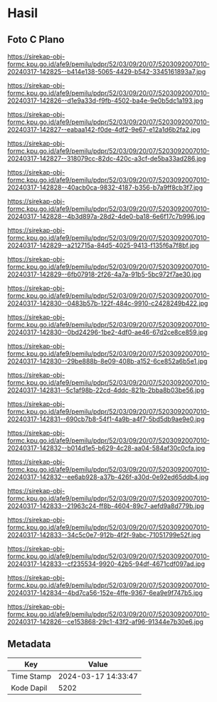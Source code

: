 # Hasil

## Foto C Plano

https://sirekap-obj-formc.kpu.go.id/afe9/pemilu/pdpr/52/03/09/20/07/5203092007010-20240317-142825--b414e138-5065-4429-b542-3345161893a7.jpg

https://sirekap-obj-formc.kpu.go.id/afe9/pemilu/pdpr/52/03/09/20/07/5203092007010-20240317-142826--d1e9a33d-f9fb-4502-ba4e-9e0b5dc1a193.jpg

https://sirekap-obj-formc.kpu.go.id/afe9/pemilu/pdpr/52/03/09/20/07/5203092007010-20240317-142827--eabaa142-f0de-4df2-9e67-e12a1d6b2fa2.jpg

https://sirekap-obj-formc.kpu.go.id/afe9/pemilu/pdpr/52/03/09/20/07/5203092007010-20240317-142827--318079cc-82dc-420c-a3cf-de5ba33ad286.jpg

https://sirekap-obj-formc.kpu.go.id/afe9/pemilu/pdpr/52/03/09/20/07/5203092007010-20240317-142828--40acb0ca-9832-4187-b356-b7a9ff8cb3f7.jpg

https://sirekap-obj-formc.kpu.go.id/afe9/pemilu/pdpr/52/03/09/20/07/5203092007010-20240317-142828--4b3d897a-28d2-4de0-ba18-6e6f17c7b996.jpg

https://sirekap-obj-formc.kpu.go.id/afe9/pemilu/pdpr/52/03/09/20/07/5203092007010-20240317-142829--a212715a-84d5-4025-9413-f135f6a7f8bf.jpg

https://sirekap-obj-formc.kpu.go.id/afe9/pemilu/pdpr/52/03/09/20/07/5203092007010-20240317-142829--6fb07918-2f26-4a7a-91b5-5bc972f7ae30.jpg

https://sirekap-obj-formc.kpu.go.id/afe9/pemilu/pdpr/52/03/09/20/07/5203092007010-20240317-142830--0483b57b-122f-484c-9910-c2428249b422.jpg

https://sirekap-obj-formc.kpu.go.id/afe9/pemilu/pdpr/52/03/09/20/07/5203092007010-20240317-142830--0bd24296-1be2-4df0-ae46-67d2ce8ce859.jpg

https://sirekap-obj-formc.kpu.go.id/afe9/pemilu/pdpr/52/03/09/20/07/5203092007010-20240317-142830--29be888b-8e09-408b-a152-6ce852a6b5e1.jpg

https://sirekap-obj-formc.kpu.go.id/afe9/pemilu/pdpr/52/03/09/20/07/5203092007010-20240317-142831--5c1af98b-22cd-4ddc-821b-2bba8b03be56.jpg

https://sirekap-obj-formc.kpu.go.id/afe9/pemilu/pdpr/52/03/09/20/07/5203092007010-20240317-142831--690cb7b8-54f1-4a9b-a4f7-5bd5db9ae9e0.jpg

https://sirekap-obj-formc.kpu.go.id/afe9/pemilu/pdpr/52/03/09/20/07/5203092007010-20240317-142832--b014d1e5-b629-4c28-aa04-584af30c0cfa.jpg

https://sirekap-obj-formc.kpu.go.id/afe9/pemilu/pdpr/52/03/09/20/07/5203092007010-20240317-142832--ee6ab928-a37b-426f-a30d-0e92ed65ddb4.jpg

https://sirekap-obj-formc.kpu.go.id/afe9/pemilu/pdpr/52/03/09/20/07/5203092007010-20240317-142833--21963c24-ff8b-4604-89c7-aefd9a8d779b.jpg

https://sirekap-obj-formc.kpu.go.id/afe9/pemilu/pdpr/52/03/09/20/07/5203092007010-20240317-142833--34c5c0e7-912b-4f2f-9abc-71051799e52f.jpg

https://sirekap-obj-formc.kpu.go.id/afe9/pemilu/pdpr/52/03/09/20/07/5203092007010-20240317-142833--cf235534-9920-42b5-94df-4671cdf097ad.jpg

https://sirekap-obj-formc.kpu.go.id/afe9/pemilu/pdpr/52/03/09/20/07/5203092007010-20240317-142834--4bd7ca56-152e-4ffe-9367-6ea9e9f747b5.jpg

https://sirekap-obj-formc.kpu.go.id/afe9/pemilu/pdpr/52/03/09/20/07/5203092007010-20240317-142826--ce153868-29c1-43f2-af96-91344e7b30e6.jpg


## Metadata

| Key        | Value               |
| ---------- | ------------------- |
| Time Stamp | 2024-03-17 14:33:47 |
| Kode Dapil | 5202                |



